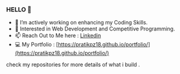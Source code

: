 ### HELLO 👋


- 🔭 I’m actively working on enhancing my Coding Skills.
- 🌱 Interested in Web Development and Competitive Programming.
- 📫 Reach Out to Me here : [Linkedin](https://www.linkedin.com/in/pratik-zinjurde-2a10b71b1/)
- 💻 My Portfolio : [https://pratikpz18.github.io/portfolio/](https://pratikpz18.github.io/portfolio/)

 check my repositories for more details of what i build .
